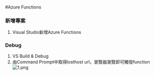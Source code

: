 #Azure Functions

### 新增專案
1. Visual Studio新增Azure Functions

### Debug
1. VS Build & Debug
2. 由Command Prompt中取得losthost url，瀏覽器瀏覽即可觸發function
![1.png](images/functions/1.png "")